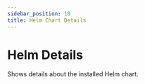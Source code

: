 ```yaml
---
sidebar_position: 18
title: Helm Chart Details
---
```

# Helm Details

Shows details about the installed Helm chart.
